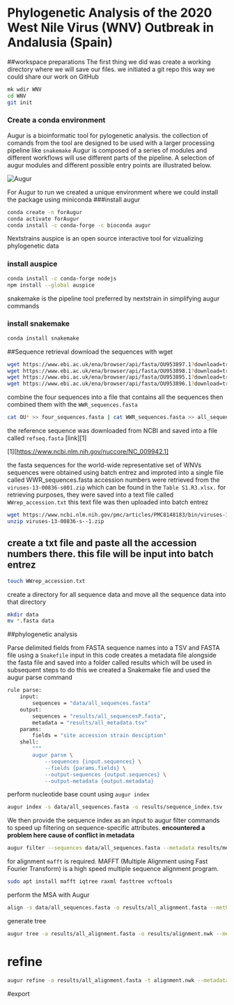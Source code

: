 # __Phylogenetic Analysis of the 2020 West Nile Virus (WNV) Outbreak in Andalusia (Spain)__

##workspace preparations 
The first thing we did was create a working directory where we will save our files. we initiated a git  repo this way we could share our work on GitHub
 

```bash
mk wdir WNV
cd WNV
git init
```
### Create a conda environment
Augur is a bioinformatic tool for pylogenetic analysis. the collection of comands from the tool are designed to be used with a larger processing pipeline like
```snakemake``` Augur is composed of a series of modules and different workflows will use different parts of the pipeline.
 A selection of augur modules and different possible entry points are illustrated below.


![Augur](https://docs.nextstrain.org/projects/augur/en/stable/_images/augur_analysis_sketch.png)

For Augur to run we created a unique environment where we could install the package using miniconda 
###install augur
```bash
conda create -n forAugur
conda activate forAugur
conda install -c conda-forge -c bioconda augur
```
Nextstrains auspice is an open source interactive tool for vizualizing phylogenetic data
### install auspice
```bash
conda install -c conda-forge nodejs
npm install --global auspice
```
snakemake is the pipeline tool preferred by nextstrain in simplifying augur commands
### install snakemake
```bash
conda install snakemake
```
##Sequence retrieval 
download the sequences with wget
```bash
wget https://www.ebi.ac.uk/ena/browser/api/fasta/OU953897.1?download=true
wget https://www.ebi.ac.uk/ena/browser/api/fasta/OU953898.1?download=true
wget https://www.ebi.ac.uk/ena/browser/api/fasta/OU953895.1?download=true
wget https://www.ebi.ac.uk/ena/browser/api/fasta/OU953896.1?download=true
```

combine the four sequences into a file that contains all the sequences then combined them with the ```WWR_sequences.fasta``` 
```bash
cat OU* >> four_sequences.fasta | cat WWR_sequences.fasta >> all_sequences.fasta
```

the reference sequence was downloaded from NCBI and saved into a file called ```refseq.fasta```
[link][1]

[1][https://www.ncbi.nlm.nih.gov/nuccore/NC_009942.1]

 the fasta sequences for the world-wide representative set of WNVs sequences were obtained using batch entrez and improted into a single file called 
 WWR_sequences.fasta
 accession numbers were retrieved from the ```viruses-13-00836-s001.zip``` which can be found in the ```Table S1.R3.xlsx.``` for retrieving purposes,
 they were saved into a text file called ```WWrep_accession.txt``` this text file was then uploaded into batch entrez

```bash
wget https://www.ncbi.nlm.nih.gov/pmc/articles/PMC8148183/bin/viruses-13-00836-s001.zip
unzip viruses-13-00836-s--1.zip
```
## create a txt file and paste all the accession numbers there. this file will be input into batch entrez
```bash
touch WWrep_accession.txt
```


create a directory for all sequence data and move all the sequence data into that directory
```bash
mkdir data 
mv *.fasta data
```

##phylogenetic analysis

Parse delimited fields from FASTA sequence names into a TSV and FASTA file using a ```Snakefile```  input in this code creates a metadata file
alongside the fasta file and saved into a folder called results which will be used in subsequent steps
to do this we created a Snakemake file  and used the augur parse command
```bash
rule parse:
    input:
        sequences = "data/all_sequences.fasta"
    output:
        sequences = "results/all_sequencesP.fasta",
        metadata = "results/all_metadata.tsv"
    params:
        fields = "site accession strain desciption"
    shell:
        """
        augur parse \
            --sequences {input.sequences} \
            --fields {params.fields} \
            --output-sequences {output.sequences} \
            --output-metadata {output.metadata}
```


perform nucleotide base count  using ```augur index```
```bash
augur index -s data/all_sequences.fasta -o results/sequence_index.tsv
```

We then provide the sequence index as an input to augur filter commands to speed up filtering on sequence-specific attributes.
__encountered a problem here cause of conflict in metadata__

```bash
augur filter --sequences data/all_sequences.fasta --metadata results/metadata.tsv --sequence-index results/sequence_index.tsv  --output filtered.fasta 
```

for alignment ```mafft``` is required. MAFFT (Multiple Alignment using Fast Fourier Transform) is a high speed multiple sequence alignment program.
```bash
sudo apt install mafft iqtree raxml fasttree vcftools
```

perform the MSA with Augur
```bash
align -s data/all_sequences.fasta -o results/all_alignment.fasta --method mafft --reference-sequence data/refseq.fasta --fill-gaps

```

generate tree
```bash
augur tree -a results/all_alignment.fasta -o results/alignment.nwk --method iqtree --substitution-model GTR -o alignment.nwk --tree-builder-args="-ninit 2 -n 2 -me 0.05"

```


# refine

```bash
augur refine -a results/all_alignment.fasta -t alignment.nwk --metadata results/all_metadata.tsv --timetree --output-tree results/refined_alignment.nwk --output-node-data results/branches.json

```

#export 

